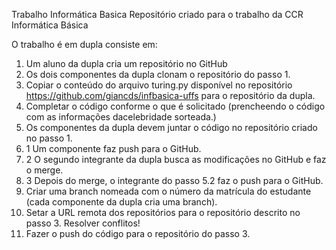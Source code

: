  Trabalho Informática Basica
 Repositório criado para o trabalho da CCR Informática Básica 

 O trabalho é em dupla consiste em: 
 1. Um aluno da dupla cria um repositório no GitHub
 2. Os dois componentes da dupla clonam o repositório do passo 1.
 3. Copiar o conteúdo do arquivo turing.py disponível no repositório https://github.com/giancds/infbasica-uffs para o repositório da dupla.
 4. Completar o código conforme o que é solicitado (prencheendo o código com as informações dacelebridade sorteada.)
 5. Os componentes da dupla devem juntar o código no repositório criado no passo 1. 
 5. 1 Um componente faz push para o GitHub.
 5. 2 O segundo integrante da dupla busca as modificações no GitHub e faz o merge.
 5. 3 Depois do merge, o integrante do passo 5.2 faz o push para o GitHub.
 6. Criar uma branch nomeada com o número da matrícula do estudante (cada componente da dupla cria uma branch).
 7. Setar a URL remota dos repositórios para o repositório descrito no passo 3. Resolver conflitos!
 8. Fazer o push do código para o repositório do passo 3. 

 
